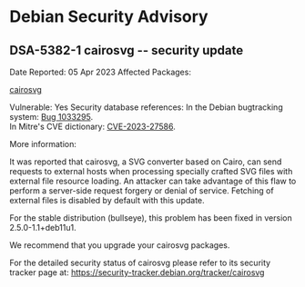 
Debian Security Advisory
========================


DSA-5382-1 cairosvg -- security update
--------------------------------------



Date Reported:
05 Apr 2023
Affected Packages:

[cairosvg](https://packages.debian.org/src:cairosvg)

Vulnerable:
Yes
Security database references:
In the Debian bugtracking system: [Bug 1033295](https://bugs.debian.org/cgi-bin/bugreport.cgi?bug=1033295).  
In Mitre's CVE dictionary: [CVE-2023-27586](https://security-tracker.debian.org/tracker/CVE-2023-27586).  

More information:

It was reported that cairosvg, a SVG converter based on Cairo, can send
requests to external hosts when processing specially crafted SVG files
with external file resource loading. An attacker can take advantage of
this flaw to perform a server-side request forgery or denial of service.
Fetching of external files is disabled by default with this update.


For the stable distribution (bullseye), this problem has been fixed in
version 2.5.0-1.1+deb11u1.


We recommend that you upgrade your cairosvg packages.


For the detailed security status of cairosvg please refer to its
security tracker page at:
<https://security-tracker.debian.org/tracker/cairosvg>





